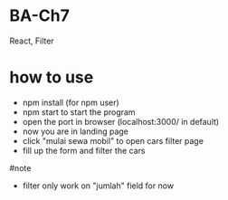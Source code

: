 # BA-Ch7
 React, Filter

# how to use
- npm install (for npm user)
- npm start to start the program
- open the port in browser (localhost:3000/ in default) 
- now you are in landing page
- click "mulai sewa mobil" to open cars filter page
- fill up the form and filter the cars

#note
- filter only work on "jumlah" field for now
